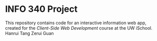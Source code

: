 # INFO 340 Project
This repository contains code for an interactive information web app, created for the _Client-Side Web Development_ course at the UW iSchool.
Hanrui Tang
Zerui Guan